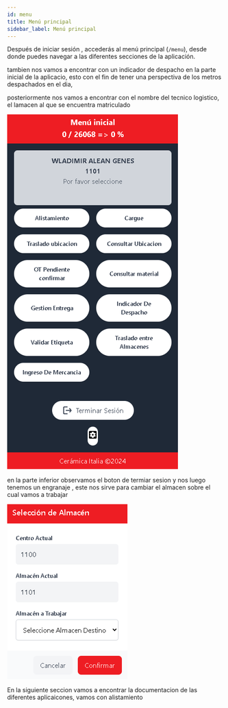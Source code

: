 ```yaml
---
id: menu
title: Menú principal
sidebar_label: Menú principal
---
```

Después de iniciar sesión , accederás al menú principal (`/menu`), desde donde puedes navegar a las diferentes secciones de la aplicación.

tambien nos vamos a encontrar con un indicador de despacho en la parte inicial de la aplicacio, esto con el fin de tener una perspectiva de los metros despachados en el dia,

posteriormente nos vamos a encontrar con el nombre del tecnico logistico, el lamacen al que se encuentra matriculado

![1747671162073](image/menu/1747671162073.png)

en la parte inferior observamos el boton de termiar sesion y nos luego tenemos  un engranaje , este nos sirve para cambiar el almacen sobre el cual vamos a trabajar

![1747671688538](image/menu/1747671688538.png)


En la siguiente seccion vamos a encontrar la documentacion de las diferentes aplicaicones, vamos con alistamiento
